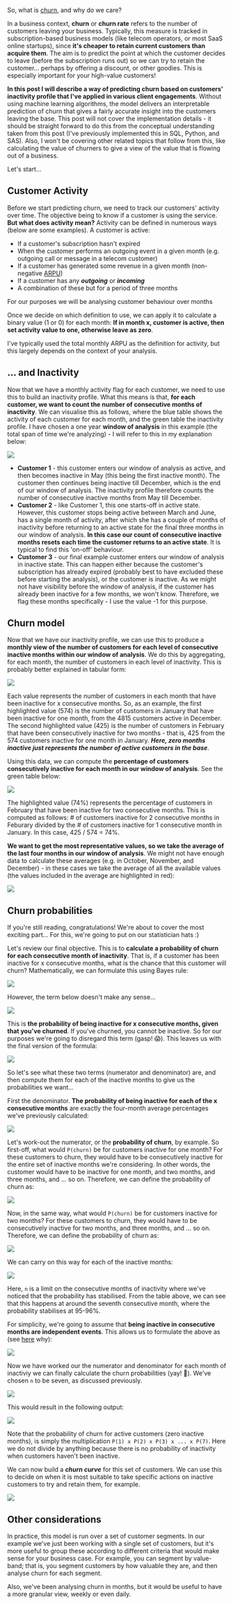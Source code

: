So, what is [churn](https://en.wikipedia.org/wiki/Churn_rate), and why do we care?

In a business context, **churn** or **churn rate** refers to the number of customers leaving your business. Typically, this measure is tracked in subscription-based business models (like telecom operators, or most SaaS online startups), since **it's cheaper to retain current customers than acquire them**. The aim is to predict the point at which the customer decides to leave (before the subscription runs out) so we can try to retain the customer... perhaps by offering a discount, or other goodies. This is especially important for your high-value customers!

**In this post I will describe a way of predicting churn based on customers' inactivity profile that I've applied in various client engagements**. Without using machine learning algorithms, the model delivers an interpretable prediction of churn that gives a fairly accurate insight into the customers leaving the base. This post will not cover the implementation details - it should be straight forward to do this from the conceptual understanding taken from this post (I've previously implemented this in SQL, Python, and SAS). Also, I won't be covering other related topics that follow from this, like calculating the value of churners to give a view of the value that is flowing out of a business.

Let's start...

## Customer Activity

Before we start predicting churn, we need to track our customers' activity over time. The objective being to know if a customer is using the service. **But what does activity mean?** Activity can be defined in numerous ways (below are some examples). A customer is active:

- If a customer's subscription hasn't expired
- When the customer performs an outgoing event in a given month (e.g. outgoing call or message in a telecom customer)
- If a customer has generated some revenue in a given month (non-negative [ARPU](https://en.wikipedia.org/wiki/Average_revenue_per_user))
- If a customer has any ***outgoing*** or ***incoming***
- A combination of these but for a period of three months

For our purposes we will be analysing customer behaviour over months

Once we decide on which definition to use, we can apply it to calculate a binary value (1 or 0) for each month: **If in month x, customer is active, then set activity value to one, otherwise leave as zero**.

I've typically used the total monthly ARPU as the definition for activity, but this largely depends on the context of your analysis.

## ... and Inactivity

Now that we have a monthly activity flag for each customer, we need to use this to build an inactivity profile. What this means is that, **for each customer, we want to count the number of consecutive months of inactivity**. We can visualise this as follows, where the blue table shows the activity of each customer for each month, and the green table the inactivity profile. I have chosen a one year **window of analysis** in this example (the total span of time we're analyzing) - I will refer to this in my explanation below:

![](/img/predicting-churn-without-machine-learning-1.jpg)

- **Customer 1** - this customer enters our window of analysis as active, and then becomes inactive in May (this being the first inactive month). The customer then continues being inactive till December, which is the end of our window of analysis. The inactivity profile therefore counts the number of consecutive inactive months from May till December.
- **Customer 2** - like Customer 1, this one starts-off in active state. However, this customer stops being active between March and June, has a single month of activity, after which she has a couple of months of inactivity before returning to an active state for the final three months in our window of analysis. **In this case our count of consecutive inactive months resets each time the customer returns to an active state**. It is typical to find this 'on-off' behaviour.
- **Customer 3** - our final example customer enters our window of analysis in inactive state. This can happen either because the customer's subscription has already expired (probably best to have excluded these before starting the analysis), or the customer is inactive. As we might not have visibility before the window of analysis, if the customer has already been inactive for a few months, we won't know. Therefore, we flag these months specifically - I use the value -1 for this purpose.


## Churn model

Now that we have our inactivity profile, we can use this to produce a **monthly view of the number of customers for each level of consecutive inactive months within our window of analysis**. We do this by aggregating, for each month, the number of customers in each level of inactivity. This is probably better explained in tabular form:

![](/img/predicting-churn-without-machine-learning-2.jpg)

Each value represents the number of customers in each month that have been inactive for x consecutive months. So, as an example, the first highlighted value (574) is the number of customers in January that have been inactive for one month, from the 4815 customers active in December. The second highlighted value (425) is the number of customers in February that have been consecutively inactive for two months - that is, 425 from the 574 customers inactive for one month in January. ***Here, zero months inactive just represents the number of active customers in the base***.

Using this data, we can compute the **percentage of customers consecutively inactive for each month in our window of analysis**. See the green table below:

![](/img/predicting-churn-without-machine-learning-3.jpg)

The highlighted value (74%) represents the percentage of customers in February that have been inactive for two consecutive months. This is computed as follows: # of customers inactive for 2 consecutive months in Feburary divided by the # of customers inactive for 1 consecutive month in January. In this case, 425 / 574 = 74%.

**We want to get the most representative values, so we take the average of the last four months in our window of analysis**. We might not have enough data to calculate these averages (e.g. in October, November, and December) - in these cases we take the average of all the available values (the values included in the average are highlighted in red):

![](/img/predicting-churn-without-machine-learning-4.jpg)


## Churn probabilities

If you're still reading, congratulations! We're about to cover the most exciting part... For this, we're going to put on our statistician hats :)

Let's review our final objective. This is to **calculate a probability of churn for each consecutive month of inactivity**. That is, if a customer has been inactive for x consecutive months, what is the chance that this customer will churn? Mathematically, we can formulate this using Bayes rule:

![](/img/predicting-churn-without-machine-learning-5.jpg)

However, the term below doesn't make any sense...

![](/img/predicting-churn-without-machine-learning-6.jpg)

This is **the probability of being inactive for x consecutive months, given that you've churned**. If you've churned, you cannot be inactive. So for our purposes we're going to disregard this term (gasp!&nbsp;😱). This leaves us with the final version of the formula:

![](/img/predicting-churn-without-machine-learning-7.jpg)

So let's see what these two terms (numerator and denominator) are, and then compute them for each of the inactive months to give us the probabilities we want...

First the denominator. **The probability of being inactive for each of the x consecutive months** are exactly the four-month average percentages we've previously calculated:

![](/img/predicting-churn-without-machine-learning-8.jpg)

Let's work-out the numerator, or the **probability of churn**, by example. So first-off, what would `P(churn)` be for customers inactive for one month? For these customers to churn, they would have to be consecutively inactive for the entire set of inactive months we're considering. In other words, the customer would have to be inactive for one month, and two months, and three months, and ... so on. Therefore, we can define the probability of churn as:

![](/img/predicting-churn-without-machine-learning-9.jpg)

Now, in the same way, what would `P(churn)` be for customers inactive for two months? For these customers to churn, they would have to be consecutively inactive for two months, and three months, and ... so on. Therefore, we can define the probability of churn as:

![](/img/predicting-churn-without-machine-learning-10.jpg)

We can carry on this way for each of the inactive months:

![](/img/predicting-churn-without-machine-learning-11.jpg)

Here, `n` is a limit on the consecutive months of inactivity where we've noticed that the probability has stabilised. From the table above, we can see that this happens at around the seventh consecutive month, where the probability stabilises at 95-96%.

For simplicity, we're going to assume that **being inactive in consecutive months are independent events**. This allows us to formulate the above as (see [here](https://en.wikipedia.org/wiki/Independence_(probability_theory)) why):

![](/img/predicting-churn-without-machine-learning-12.jpg)

Now we have worked our the numerator and denominator for each month of inactiviy we can finally calculate the churn probabilities (yay!&nbsp;🎉). We've chosen `n` to be seven, as discussed previously.

![](/img/predicting-churn-without-machine-learning-13.jpg)

This would result in the following output:

![](/img/predicting-churn-without-machine-learning-14.jpg)

Note that the probability of churn for active customers (zero inactive months), is simply the multiplication `P(1) x P(2) x P(3) x ... x P(7)`. Here we do not divide by anything because there is no probability of inactivity when customers haven't been inactive.

We can now build a ***churn curve*** for this set of customers. We can use this to decide on when it is most suitable to take specific actions on inactive customers to try and retain them, for example.

![](/img/predicting-churn-without-machine-learning-15.jpg)


## Other considerations

In practice, this model is run over a set of customer segments. In our example we've just been working with a single set of customers, but it's more useful to group these according to different criteria that would make sense for your business case. For example, you can segment by value-band; that is, you segment customers by how valuable they are, and then analyse churn for each segment.

Also, we've been analysing churn in months, but it would be useful to have a more granular view, weekly or even daily.
